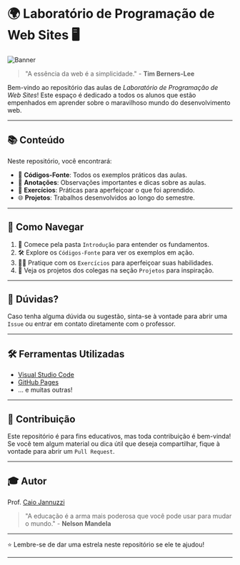 # 🌍 Laboratório de Programação de Web Sites 🖥️

![Banner](./assets/banner.jpg)

> "A essência da web é a simplicidade." - **Tim Berners-Lee**

Bem-vindo ao repositório das aulas de *Laboratório de Programação de Web Sites*! Este espaço é dedicado a todos os alunos que estão empenhados em aprender sobre o maravilhoso mundo do desenvolvimento web.

---

## 📚 Conteúdo

Neste repositório, você encontrará:

- 📂 **Códigos-Fonte**: Todos os exemplos práticos das aulas.
- 📝 **Anotações**: Observações importantes e dicas sobre as aulas.
- 🧪 **Exercícios**: Práticas para aperfeiçoar o que foi aprendido.
- 🌐 **Projetos**: Trabalhos desenvolvidos ao longo do semestre.

---

## 🧭 Como Navegar

1. 📖 Comece pela pasta `Introdução` para entender os fundamentos.
2. 🛠️ Explore os `Códigos-Fonte` para ver os exemplos em ação.
3. 🏋️‍♀️ Pratique com os `Exercícios` para aperfeiçoar suas habilidades.
4. 📌 Veja os projetos dos colegas na seção `Projetos` para inspiração.

---

## 🤔 Dúvidas?

Caso tenha alguma dúvida ou sugestão, sinta-se à vontade para abrir uma `Issue` ou entrar em contato diretamente com o professor.

---

## 🛠️ Ferramentas Utilizadas

- [Visual Studio Code](https://code.visualstudio.com/)
- [GitHub Pages](https://pages.github.com/)
- ... e muitas outras!
<!-- [Bootstrap](https://getbootstrap.com/) -->
---

## 🙌 Contribuição

Este repositório é para fins educativos, mas toda contribuição é bem-vinda! Se você tem algum material ou dica útil que deseja compartilhar, fique à vontade para abrir um `Pull Request`.

---

## 🎓 Autor

Prof. [Caio Jannuzzi](https://www.linkedin.com/in/caiojannuzzi/)

> "A educação é a arma mais poderosa que você pode usar para mudar o mundo." - **Nelson Mandela**

---

⭐️ Lembre-se de dar uma estrela neste repositório se ele te ajudou!

---

